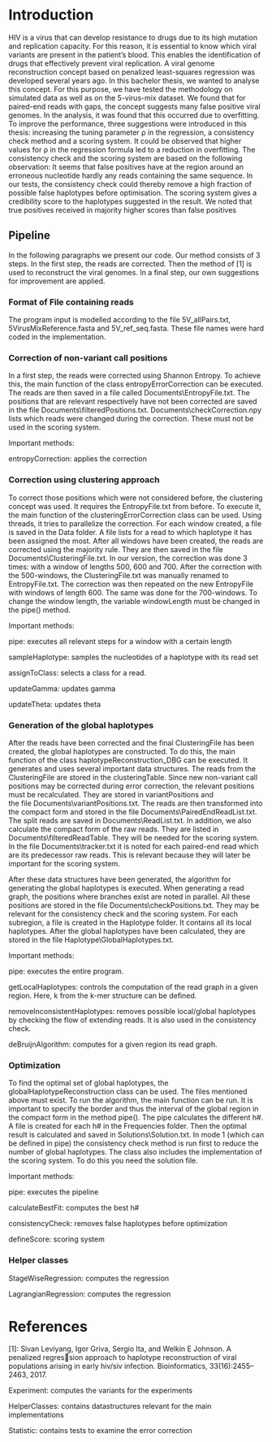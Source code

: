 # Introduction 

HIV is a virus that can develop resistance to drugs due to its high mutation and replication capacity. 
For this reason, it is essential to know which viral variants are present in
the patient’s blood. This enables the identification of drugs that effectively prevent viral
replication. A viral genome reconstruction concept based on penalized least-squares regression was 
developed several years ago. In this bachelor thesis, we wanted to analyse this
concept. For this purpose, we have tested the methodology on simulated data as well as
on the 5-virus-mix dataset. We found that for paired-end reads with gaps, the concept
suggests many false positive viral genomes. In the analysis, it was found that this occurred
due to overfitting. To improve the performance, three suggestions were introduced in this
thesis: increasing the tuning parameter ρ in the regression, a consistency check method and
a scoring system. It could be observed that higher values for ρ in the regression formula led
to a reduction in overfitting. The consistency check and the scoring system are based on the
following observation: It seems that false positives have at the region around an erroneous
nucleotide hardly any reads containing the same sequence. In our tests, the consistency
check could thereby remove a high fraction of possible false haplotypes before optimisation.
The scoring system gives a credibility score to the haplotypes suggested in the result. We
noted that true positives received in majority higher scores than false positives

## Pipeline
In the following paragraphs we present our code. Our method consists of 3 steps. In the first step, 
the reads are corrected. Then the method of [1] is used to reconstruct the viral genomes. 
In a final step, our own suggestions for improvement are applied.

### Format of File containing reads

The program input is modelled according to the file 
5V_allPairs.txt, 5VirusMixReference.fasta and 5V_ref_seq.fasta. 
These file names were hard coded in the implementation.  

### Correction of non-variant call positions

In a first step, the reads were corrected using Shannon 
Entropy. To achieve this, the main function of the class 
entropyErrorCorrection can be executed. The reads are 
then saved in a file called Documents\\EntropyFile.txt. 
The positions that are relevant respectively have not been corrected 
are saved in the file Documents\\filteredPositions.txt. 
Documents\\checkCorrection.npy lists which reads were changed 
during the correction. These must not be used in the 
scoring system.

Important methods:

entropyCorrection: applies the correction


### Correction using clustering approach

To correct those positions which were not considered before, 
the clustering concept was used. It requires the EntropyFile.txt from before. 
To execute it, the main function of the clusteringErrorCorrection class can be 
used. Using threads, it tries to parallelize the correction. For each window 
created, a file is saved in the Data folder. A file lists for a read to which 
haplotype it has been assigned the most. After all windows have been created, 
the reads are corrected using the majority rule. They are then saved in the file 
Documents\\ClusteringFile.txt. In our version, the correction was done 3 times: 
with a window of lengths 500, 600 and 700. After the correction with the 500-windows, 
the ClusteringFile.txt was manually renamed to EntropyFile.txt. The correction was 
then repeated on the new EntropyFile with windows of length 600. The same was done 
for the 700-windows. To change the window length, the variable windowLength must be 
changed in the pipe() method. 

Important methods:

pipe: executes all relevant steps for a window with a certain length

sampleHaplotype: samples the nucleotides of a haplotype with its read set

assignToClass: selects a class for a read.

updateGamma: updates gamma

updateTheta: updates theta

### Generation of the global haplotypes
After the reads have been corrected and the final ClusteringFile has been created, 
the global haplotypes are constructed. To do this, the main function of the class 
haplotypeReconstruction_DBG can be executed. It generates and uses several important 
data structures. The reads from the ClusteringFile are stored in the clusteringTable. 
Since new non-variant call positions may be corrected during error correction, the 
relevant positions must be recalculated. They are stored in variantPositions and  
the file Documents\\variantPositions.txt. The reads are then transformed into the compact 
form and stored in the file Documents\\PairedEndReadList.txt. The split reads are saved 
in Documents\\ReadList.txt. In addition, we also calculate the compact form of the raw 
reads. They are listed in Documents\\filteredReadTable. They will be needed for the 
scoring system. In the file Documents\\tracker.txt it is noted for each paired-end read 
which are its predecessor raw reads. This is relevant because they will later be important 
for the scoring system.

After these data structures have been generated, the algorithm for generating 
the global haplotypes is executed. When generating a read graph, the positions where branches 
exist are noted in parallel. All these positions are stored in the file Documents\\checkPositions.txt. 
They may be relevant for the consistency check and the scoring system.  For each subregion, 
a file is created in the Haplotype folder. It contains all its local haplotypes. After the global 
haplotypes have been calculated, they are stored in the file Haplotype\\GlobalHaplotypes.txt. 

Important methods:

pipe: executes the entire program.

getLocalHaplotypes: controls the computation of the read graph in a given region. Here, k from the 
k-mer structure can be defined.

removeInconsistentHaplotypes: removes possible local/global haplotypes by checking the flow of 
extending reads. It is also used in the consistency check.

deBruijnAlgorithm: computes for a given region its read graph.

### Optimization

To find the optimal set of global haplotypes, the globalHaplotypeReconstruction class can 
be used. The files mentioned above must exist. To run the algorithm, the main 
function can be run. It is important to specify the border and thus the interval of the global 
region in the compact form in the method pipe(). The pipe calculates the different h#. A file is 
created for each h# in the Frequencies folder. Then the optimal result is calculated and saved 
in Solutions\\Solution.txt. In mode 1 (which can be defined in pipe) the consistency check method is 
run first to reduce the number of global haplotypes. The class also includes the implementation 
of the scoring system. To do this you need the solution file.

Important methods:

pipe: executes the pipeline

calculateBestFit: computes the best h#

consistencyCheck: removes false haplotypes before optimization

defineScore: scoring system

### Helper classes
StageWiseRegression: computes the regression

LagrangianRegression: computes the regression

# References
[1]: Sivan Leviyang, Igor Griva, Sergio Ita, and Welkin E Johnson. A penalized regression approach to haplotype reconstruction of viral populations arising in early hiv/siv
infection. Bioinformatics, 33(16):2455–2463, 2017. 

Experiment: computes the variants for the experiments

HelperClasses: contains datastructures relevant for the main implementations

Statistic: contains tests to examine the error correction
